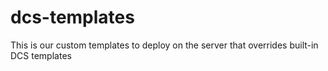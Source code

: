 # dcs-templates
This is our custom templates to deploy on the server that overrides built-in DCS templates
